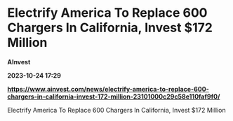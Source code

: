 # Electrify America To Replace 600 Chargers In California, Invest $172 Million
**AInvest**

**2023-10-24 17:29**

**https://www.ainvest.com/news/electrify-america-to-replace-600-chargers-in-california-invest-172-million-23101000c29c58e110faf9f0/**

Electrify America To Replace 600 Chargers In California, Invest $172 Million